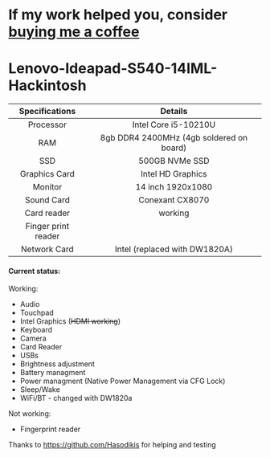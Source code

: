 # If my work helped you, consider [buying me a coffee](paypal.me/marianopela)

# Lenovo-Ideapad-S540-14IML-Hackintosh

| Specifications | Details |
|:-: |:-: |
| Processor | Intel Core i5-10210U  |
| RAM | 8gb DDR4 2400MHz (4gb soldered on board) |
| SSD | 500GB NVMe SSD |
| Graphics Card | Intel HD Graphics |
| Monitor | 14 inch 1920x1080 |
| Sound Card | Conexant CX8070 |
| Card reader | working |
| Finger print reader | |
| Network Card | Intel (replaced with DW1820A) |

#### Current status:
Working:
- Audio
- Touchpad
- Intel Graphics (~~HDMI working~~)
- Keyboard
- Camera
- Card Reader
- USBs
- Brightness adjustment
- Battery managment
- Power managment (Native Power Management via CFG Lock)
- Sleep/Wake
- WiFi/BT - changed with DW1820a

Not working:
- Fingerprint reader 

Thanks to https://github.com/Hasodikis for helping and testing
